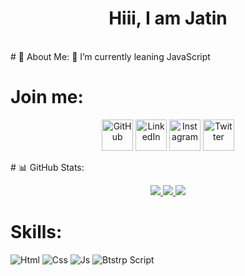 <p>
  <h1 align="center" font-size="50px">Hiii, I am  Jatin</h1>
</p>
<br>
# 💫 About Me:
🔭 I’m currently leaning JavaScript

# Join me:
<p align="center">
	<a href="https://github.com/Jatinchahal2003"><img src="https://cdn1.iconfinder.com/data/icons/rounded-social-media/512/github-512.png" alt="GitHub" width="50px"/></a>
	<a href="https://www.linkedin.com/in/jatin-chahal-753652248/"><img src="https://th.bing.com/th/id/R.2dfcb5593e4584752aca815df2342b74?rik=nY6KjzJ2G3riRQ&riu=http%3a%2f%2fbettyrrobinson.ca%2fwp-content%2fuploads%2f2020%2f11%2flin.png&ehk=I6xMkkS0RQse7mKPSJsuK9KwEFKeK1vUI%2bJCTVdOo1Y%3d&risl=&pid=ImgRaw&r=0" alt="LinkedIn" width="50px"/></a>
	<a href="https://www.instagram.com/_jatin777_/"><img src="https://cdn4.iconfinder.com/data/icons/social-messaging-ui-color-shapes-2-free/128/social-instagram-new-circle-1024.png" alt="Instagram" width="50px"/></a>
	<a href="https://twitter.com/kenkaneki691"><img src="https://cdn4.iconfinder.com/data/icons/social-media-icons-the-circle-set/48/twitter_circle-1024.png" alt="Twitter" width="50px"/></a>
  	
</p>
# 📊 GitHub Stats:
<p align="center">
  <a href="https://github.com/Jatinchahal2003">
    <img src="https://github-readme-streak-stats.herokuapp.com/?user=Jatinchahal2003&hide_border=true&card_width=338&theme=transparent" />
  </a>
  <a href="https://github.com/Jatinchahal2003">
    <img src="http://github-profile-summary-cards.vercel.app/api/cards/stats?username=Jatinchahal2003&theme=transparent" />
  </a>
  <a href="https://github.com/Jatinchahal2003">
    <img src="https://github-readme-stats.vercel.app/api/top-langs/?username=Jatinchahal2003&langs_count=6&card_width=699&hide_border=true&theme=transparent" />
  </a>
</p>

# Skills:
![Html](https://img.shields.io/badge/HTML-red) 
![Css](https://img.shields.io/badge/CSS-yellow)
![Js](https://img.shields.io/badge/JAVASCRIPT-green)
![Btstrp Script](https://img.shields.io/badge/BOOTSTRAP-black)

